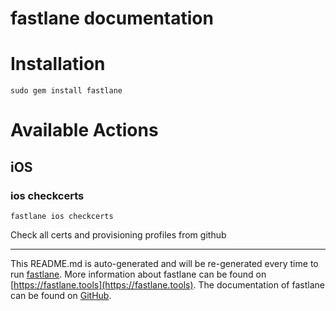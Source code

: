 fastlane documentation
================
# Installation
```
sudo gem install fastlane
```
# Available Actions
## iOS
### ios checkcerts
```
fastlane ios checkcerts
```
Check all certs and provisioning profiles from github

----

This README.md is auto-generated and will be re-generated every time to run [fastlane](https://fastlane.tools).
More information about fastlane can be found on [https://fastlane.tools](https://fastlane.tools).
The documentation of fastlane can be found on [GitHub](https://github.com/fastlane/fastlane/tree/master/fastlane).